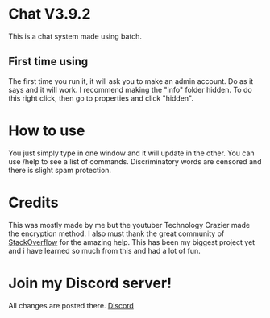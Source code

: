 # Chat V3.9.2

This is a chat system made using batch.

## First time using

The first time you run it, it will ask you to make an admin account. Do as it says and it will work. I recommend making the "info" folder hidden. To do this right click, then go to properties and click "hidden".

# How to use

You just simply type in one window and it will update in the other. You can use /help to see a list of commands. Discriminatory words are censored and there is slight spam protection.

# Credits

This was mostly made by me but the youtuber Technology Crazier made the encryption method. I also must thank the great community of [StackOverflow](https://stackoverflow.com) for the amazing help. This has been my biggest project yet and i have learned so much from this and had a lot of fun.

# Join my Discord server!
All changes are posted there.
[Discord](https://discord.gg/pqAFVCKZhz)

